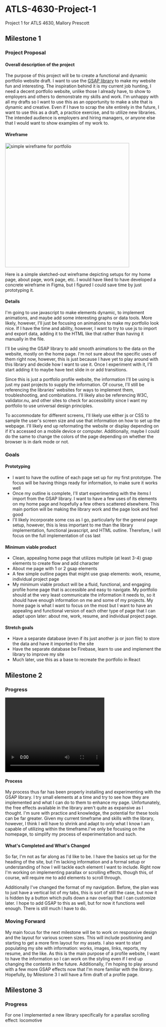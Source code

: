 # ATLS-4630-Project-1
Project 1 for ATLS 4630, Mallory Prescott

<h2>Milestone 1</h2>
<h3>Project Proposal</h3>
<h4>Overall description of the project</h4>
The purpose of this project will be to create a functional and dynamic portfolio website draft. I want to use the <a href="https://gsap.com/about/">GSAP library</a> to make my website fun and interesting. The inspiration behind it is my current job hunting, I need a decent portfolio website, unlike those I already have, to show to employers and others to demonstrate my skills and work. I'm unhappy with all my drafts so I want to use this as an opportunity to make a site that is dynamic and creative. Even if I have to scrap the site entirely in the future, I want to use this as a draft, a practice exercise, and to utilize new libraries. The intended audience is employers and hiring managers, or anyone else that I would want to show examples of my work to. 

<h4>Wireframe</h4>
<img src="https://github.com/user-attachments/assets/16433037-2c11-46e1-8d22-080dcf0ff770" alt="simple wireframe for portfolio" width="400px"></p>
<p>
  Here is a simple sketched-out wireframe depicting setups for my home page, about page, work page, etc. I would have liked to have developed a concrete wireframe in Figma, 
  but I figured I could save time by just prototyping it. 
</p>

<h4>Details</h4>
<p>I'm going to use javascript to make elements dynamic, to implement animations, and maybe add some interesting graphs or data tools. More likely, however, I'll just be focusing on animations to make my portfolio look nice. If I have the time and ability, however, I want to try to use js to import and export data, adding it to the HTML like that rather than having it manually in the file.</p>
<p>I'll be using the GSAP library to add smooth animations to the data on the website, mostly on the home page. I'm not sure about the specific uses of them right now, however, this is just because I have yet to play around with this library and decide how I want to use it. Once I experiment with it, I'll start adding it to maybe have text slide in or add transitions. </p>
<p>Since this is just a portfolio profile website, the information I'll be using is just my past projects to supply the information. Of course, I'll still be referencing the libraries' websites for ways to implement them, troubleshooting, and combinations. I'll likely also be referencing W3C, validator.nu, and other sites to check for accessibility since I want my portfolio to use universal design principles.</p>
<p>To accommodate for different screens, I'll likely use either js or CSS to sample the user's screen size and use that information on how to set up the webpage. I'll likely end up reformating the website or display depending on if it's accessed on a mobile device or computer. Additionally, maybe I could do the same to change the colors of the page depending on whether the browser is in dark mode or not. </p>

<h3>Goals</h3>
<h4>Prototyping</h4>
<ul>
  <li>I want to have the outline of each page set up for my first prototype. The focus will be having things ready for information, to make sure it works well</li>
  <li>Once my outline is complete, I'll start experimenting with the items I import from the GSAP library. I want to have a few uses of its elements on my home page and hopefully a few others scattered elsewhere. This main portion will be making the library work and the page look and feel good</li>
  <li>I'll likely incorporate some css as I go, particularly for the general page setup, however, this is less important to me than the library implementation, functional javascript, and HTML outline. Therefore, I will focus on the full implementation of css last</li>
</ul>

<h4>Minimum viable product</h4>
<ul>
  <li>Clean, appealing home page that utilizes multiple (at least 3-4) gsap elements to create flow and add character</li>
  <li>About me page with 1 or 2 gsap elements</li>
  <li>A few simple outline pages that might use gsap elements: work, resume, individual project page</li>
  <li>My minimum viable product will be a fluid, functional, and engaging profile home page that is accessible and easy to navigate. My portfolio should at the very least communicate the information it needs to, so it should have enough information on me and some of my projects. My home page is what I want to focus on the most but I want to have an appealing and functional version of each other type of page that I can adapt upon later: about me, work, resume, and individual project page. </li>
</ul>

<h4>Stretch goals</h4>
<ul>
  <li>Have a separate database (even if its just another js or json file) to store the data and have it imported to the site</li>
  <li>Have the separate database be Firebase, learn to use and implement the library to improve my site</li>
  <li>Much later, use this as a base to recreate the portfolio in React</li>
</ul>

<h2>Milestone 2</h2>
<h3>Progress</h3>
<video auto width="320" height="240">
  <source src="Portfolio\vid\milestone-2.mp4" type="video/mp4">
Your browser does not support the video tag.
</video> 
<h4>Process</h4>
<p>My process thus far has been properly installing and experimenting with the GSAP library. I try small elements at a time and try to see how they are implemented and what I can do to them to enhance my page. Unfortunately, the free effects available in the library aren't quite as expansive as I thought. I'm sure with practice and knowledge, the potential for these tools can be far greater. Given my current timeframe and skills with the library, however, I think I will have to shrink and adapt to only what I know I am capable of utilizing within the timeframe.I've only be focusing on the homepage, to simplify my process of experimentation and such. </p>
<h4>What's Completed and What's Changed</h4>
<p>So far, I'm not as far along as I'd like to be. I have the basics set up for the heading of the site, but I'm lacking information and a formal setup or understanding of how I will tackle each element I want to include. Right now I'm working on implementing parallax or scrolling effects, though this, of course, will require me to add elements to scroll through.</p>
<p>Additionally I've changed the format of my navigation. Before, the plan was to just have a vertical list of my tabs, this is sort of still the case, but now it is hidden by a button which pulls down a nav overlay that I can customize later. I hope to add GSAP to this as well, but for now it functions well enough. There is still much I have to do.</p>
<h3>Moving Forward</h3>
<p>My main focus for the next milestone will be to work on responsive design and the layout for various screen sizes. This will include positioning and starting to get a more firm layout for my assets. I also want to start populating my site with information: works, images, links, reports, my resume, and the like. As this is the main purpose of a profile website, I want to have the information so I can work on the styling even if I end up changing the contents in the future. Additionally, I'm hoping to play around with a few more GSAP effects now that I'm more familiar with the library. Hopefully, by Milestone 3 I will have a firm draft of a profile page.</p>

<h2>Milestone 3</h2>
<h3>Progress</h3>
<p>For one I implemented a new library specifically for a parallax scrolling effect: locomotive</p>